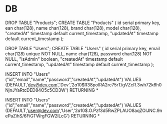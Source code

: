 # DB

DROP TABLE "Products";
CREATE TABLE "Products" (
 id serial primary key,
 ean char(128),
 name char(128),
 brand char(128),
 model char(128),
 "createdAt" timestamp default current_timestamp,
 "updatedAt" timestamp default current_timestamp
);

DROP TABLE "Users";
CREATE TABLE "Users" (
 id serial primary key,
 email char(128) unique NOT NULL,
 name char(128),
 password char(128) NOT NULL,
 "isAdmin" boolean,
 "createdAt" timestamp default current_timestamp,
 "updatedAt" timestamp default current_timestamp
);

INSERT INTO "Users"
("id","email","name","password","createdAt","updatedAt")
VALUES
(DEFAULT,'dev@dev.com','Dev','$2a$10$R38polRA2rc75rT/gVZcR.3wh72k6h0NjnJYaRtcDED84O5c5CD3W') RETURNING *

INSERT INTO "Users"
("id","email","name","password","createdAt","updatedAt")
VALUES
(DEFAULT,'user@dev.com','User','$2a$10$.O.Pzf3d5RwZPLAUO8aqZOlJNC.9nePaZihS/6FiGTWrgFGW2ILcG') RETURNING *

